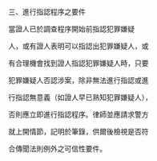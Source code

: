 三、進行指認程序之要件

當證人已於調查程序開始前指認犯罪嫌疑

人，或有證人表明可以指認出犯罪嫌疑人，或

有合理機會找到證人指認犯罪嫌疑人時，只要

犯罪嫌疑人否認涉案，除非無法進行指認或進

行指認無意義（如證人早已熟知犯罪嫌疑人），

否則應立即進行指認程序。律師並應請求警方

就上開情節，記明於筆錄，供爾後檢視是否符

合傳聞法則例外之可信性要件。

